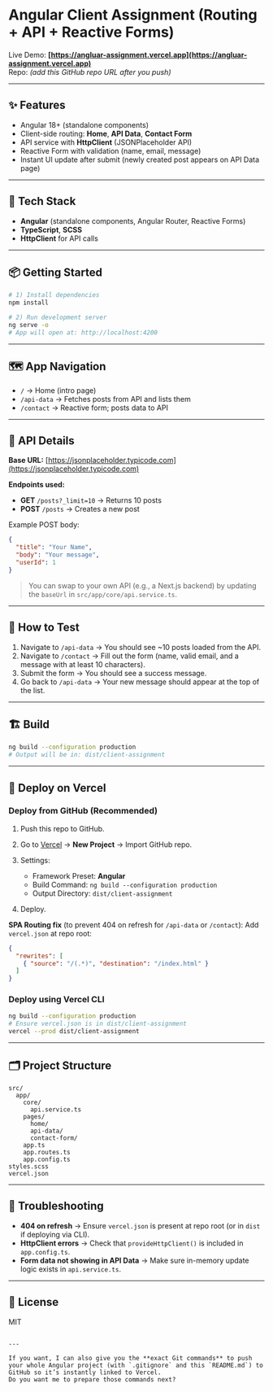 
# Angular Client Assignment (Routing + API + Reactive Forms)

Live Demo: **[https://angluar-assignment.vercel.app](https://angluar-assignment.vercel.app)**  
Repo: *(add this GitHub repo URL after you push)*

---

## ✨ Features
- Angular 18+ (standalone components)
- Client-side routing: **Home**, **API Data**, **Contact Form**
- API service with **HttpClient** (JSONPlaceholder API)
- Reactive Form with validation (name, email, message)
- Instant UI update after submit (newly created post appears on API Data page)

---

## 🧰 Tech Stack
- **Angular** (standalone components, Angular Router, Reactive Forms)
- **TypeScript**, **SCSS**
- **HttpClient** for API calls

---

## 📦 Getting Started

```bash
# 1) Install dependencies
npm install

# 2) Run development server
ng serve -o
# App will open at: http://localhost:4200
````

---

## 🗺️ App Navigation

* `/` → Home (intro page)
* `/api-data` → Fetches posts from API and lists them
* `/contact` → Reactive form; posts data to API

---

## 🔌 API Details

**Base URL:** [https://jsonplaceholder.typicode.com](https://jsonplaceholder.typicode.com)

**Endpoints used:**

* **GET** `/posts?_limit=10` → Returns 10 posts
* **POST** `/posts` → Creates a new post

Example POST body:

```json
{
  "title": "Your Name",
  "body": "Your message",
  "userId": 1
}
```

> You can swap to your own API (e.g., a Next.js backend) by updating the `baseUrl` in
> `src/app/core/api.service.ts`.

---

## 🧪 How to Test

1. Navigate to `/api-data` → You should see \~10 posts loaded from the API.
2. Navigate to `/contact` → Fill out the form (name, valid email, and a message with at least 10 characters).
3. Submit the form → You should see a success message.
4. Go back to `/api-data` → Your new message should appear at the top of the list.

---

## 🏗️ Build

```bash
ng build --configuration production
# Output will be in: dist/client-assignment
```

---

## 🚀 Deploy on Vercel

### Deploy from GitHub (Recommended)

1. Push this repo to GitHub.
2. Go to [Vercel](https://vercel.com) → **New Project** → Import GitHub repo.
3. Settings:

   * Framework Preset: **Angular**
   * Build Command: `ng build --configuration production`
   * Output Directory: `dist/client-assignment`
4. Deploy.

**SPA Routing fix** (to prevent 404 on refresh for `/api-data` or `/contact`):
Add `vercel.json` at repo root:

```json
{
  "rewrites": [
    { "source": "/(.*)", "destination": "/index.html" }
  ]
}
```

### Deploy using Vercel CLI

```bash
ng build --configuration production
# Ensure vercel.json is in dist/client-assignment
vercel --prod dist/client-assignment
```

---

## 🗂️ Project Structure

```
src/
  app/
    core/
      api.service.ts
    pages/
      home/
      api-data/
      contact-form/
    app.ts
    app.routes.ts
    app.config.ts
styles.scss
vercel.json
```

---

## 🐞 Troubleshooting

* **404 on refresh** → Ensure `vercel.json` is present at repo root (or in `dist` if deploying via CLI).
* **HttpClient errors** → Check that `provideHttpClient()` is included in `app.config.ts`.
* **Form data not showing in API Data** → Make sure in-memory update logic exists in `api.service.ts`.

---

## 📜 License

MIT

```

---

If you want, I can also give you the **exact Git commands** to push your whole Angular project (with `.gitignore` and this `README.md`) to GitHub so it’s instantly linked to Vercel.  
Do you want me to prepare those commands next?
```
